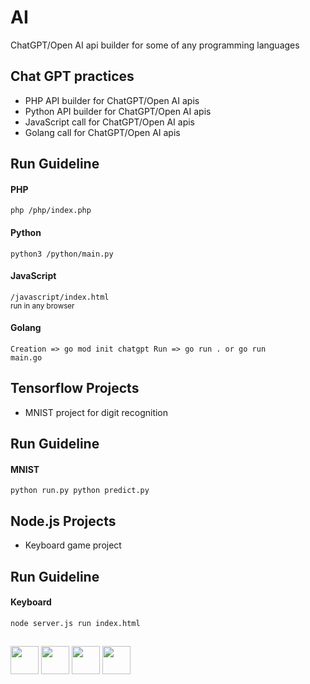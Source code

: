 # AI
ChatGPT/Open AI api builder for some of any programming languages

## **Chat GPT practices**
- PHP API builder for ChatGPT/Open AI apis
- Python API builder for ChatGPT/Open AI apis
- JavaScript call for ChatGPT/Open AI apis
- Golang call for ChatGPT/Open AI apis

## Run Guideline
#### **PHP** 
<code>php /php/index.php</code>
#### **Python** 
<code>python3 /python/main.py</code>
#### **JavaScript** 
<code>/javascript/index.html</code>
<br><sub>run in any browser</sub>
#### **Golang** 
<code>Creation => go mod init chatgpt
Run => go run . or go run main.go</code>
##

## **Tensorflow Projects**
- MNIST project for digit recognition

## Run Guideline
#### **MNIST** 
<code>python run.py
python predict.py</code>
##

## **Node.js Projects**
- Keyboard game project

## Run Guideline
#### **Keyboard** 
<code>node server.js
run index.html</code>
##

<div>
<img src="https://raw.githubusercontent.com/bablubambal/All_logo_and_pictures/1ac69ce5fbc389725f16f989fa53c62d6e1b4883/social%20icons/php.svg" widht="45" height="45">
<img src="https://raw.githubusercontent.com/bablubambal/All_logo_and_pictures/1ac69ce5fbc389725f16f989fa53c62d6e1b4883/social%20icons/python.svg" widht="45" height="45">
<img src="https://raw.githubusercontent.com/bablubambal/All_logo_and_pictures/1ac69ce5fbc389725f16f989fa53c62d6e1b4883/social%20icons/javascript.svg" widht="45" height="45">
<img src="https://raw.githubusercontent.com/bablubambal/All_logo_and_pictures/1ac69ce5fbc389725f16f989fa53c62d6e1b4883/social%20icons/go.svg" widht="45" height="45">
<!--<img src="https://github.com/devicons/devicon/blob/master/icons/php/php-plain.svg" widht="45" height="45">
<img src="https://github.com/devicons/devicon/blob/master/icons/python/python-original.svg" widht="45" height="45">
<img src="https://github.com/devicons/devicon/blob/master/icons/javascript/javascript-original.svg" widht="40" height="40">
<img src="https://github.com/devicons/devicon/blob/master/icons/go/go-original.svg" widht="40" height="40">-->
</div>
